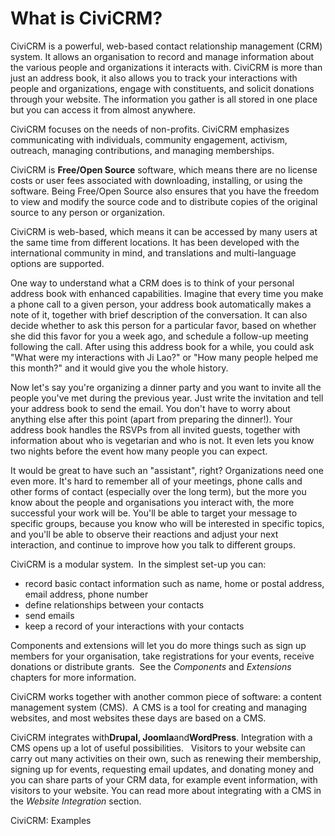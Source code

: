 What is CiviCRM?
================

CiviCRM is a powerful, web-based contact relationship management (CRM)
system. It allows an organisation to record and manage information about
the various people and organizations it interacts with. CiviCRM is more
than just an address book, it also allows you to track your interactions
with people and organizations, engage with constituents, and solicit
donations through your website. The information you gather is all stored
in one place but you can access it from almost anywhere.

CiviCRM focuses on the needs of non-profits. CiviCRM emphasizes
communicating with individuals, community engagement, activism,
outreach, managing contributions, and managing memberships.

CiviCRM is **Free/Open Source** software, which means there are no
license costs or user fees associated with downloading, installing, or
using the software. Being Free/Open Source also ensures that you have
the freedom to view and modify the source code and to distribute copies
of the original source to any person or organization. 

CiviCRM is web-based, which means it can be accessed by many users at
the same time from different locations. It has been developed with the
international community in mind, and translations and multi-language
options are supported.

One way to understand what a CRM does is to think of your personal
address book with enhanced capabilities. Imagine that every time you
make a phone call to a given person, your address book automatically
makes a note of it, together with brief description of the conversation.
It can also decide whether to ask this person for a particular favor,
based on whether she did this favor for you a week ago, and schedule a
follow-up meeting following the call. After using this address book for
a while, you could ask "What were my interactions with Ji Lao?" or "How
many people helped me this month?" and it would give you the whole
history.

Now let's say you're organizing a dinner party and you want to invite
all the people you've met during the previous year. Just write the
invitation and tell your address book to send the email. You don't have
to worry about anything else after this point (apart from preparing the
dinner!). Your address book handles the RSVPs from all invited guests,
together with information about who is vegetarian and who is not. It
even lets you know two nights before the event how many people you can
expect.

It would be great to have such an "assistant", right? Organizations need
one even more. It's hard to remember all of your meetings, phone calls
and other forms of contact (especially over the long term), but the more
you know about the people and organisations you interact with, the more
successful your work will be. You'll be able to target your message to
specific groups, because you know who will be interested in specific
topics, and you'll be able to observe their reactions and adjust your
next interaction, and continue to improve how you talk to different
groups.

CiviCRM is a modular system.  In the simplest set-up you can:

-   record basic contact information such as name, home or postal
    address, email address, phone number
-   define relationships between your contacts 
-   send emails
-   keep a record of your interactions with your contacts

Components and extensions will let you do more things such as sign up
members for your organisation, take registrations for your events,
receive donations or distribute grants.  See the *Components* and
*Extensions* chapters for more information. 

CiviCRM works together with another common piece of software: a content
management system (CMS).  A CMS is a tool for creating and managing
websites, and most websites these days are based on a CMS.

CiviCRM integrates with**Drupal, Joomla**and**WordPress**. Integration
with a CMS opens up a lot of useful possibilities.   Visitors to your
website can carry out many activities on their own, such as renewing
their membership, signing up for events, requesting email updates, and
donating money and you can share parts of your CRM data, for example
event information, with visitors to your website. You can read more
about integrating with a CMS in the *Website Integration* section.

CiviCRM: Examples
